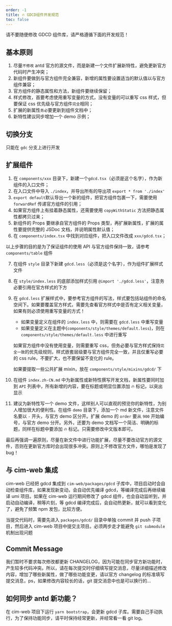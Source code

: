 ```yaml
---
order: -1
title: 🔥 GDCD组件开发规范
toc: false
---
```


请不要随便修改 GDCD 组件库，请严格遵循下面的开发规范！

## 基本原则

1. 尽量`不修改` antd 官方的源文件，而是新建一个文件扩展新特性，避免更新官方代码时产生冲突；
2. 新组件要做到与官方组件完全兼容，新增的属性要设置适当的默认值以与官方组件兼容；
3. 官方组件的静态属性和方法，新组件要继续保留；
4. 样式修改，首要考虑使用重写变量的方式，没有变量的可以重写 css 样式，但要保证 css 优先级与官方组件`完全`相同；
5. 扩展的新属性`务必`要更新到组件文档中；
6. 新特性建议同步增加一个 demo 示例；

## 切换分支

只能在 `gdc` 分支上进行开发

## 扩展组件

1. 在 `components/xxx` 目录下，新建一个`gdcd.tsx`（必须是这个名字），作为新组件的入口文件；
2. 在入口文件中导入 `./index`，并导出所有的导出项 `export * from './index'`
3. `export default`默认导出一个新的组件，把官方组件包裹一下，需要使用 `forwardRef` 传递官方组件的引用；
4. 如果官方组件上有挂着静态属性，还需要使用 `copyWithStatic` 方法把静态属性都拷贝过来；
5. 新组件的 Props 要继承自官方组件的 Props 类型，再扩展新属性，扩展的属性要提供完整的 JSDoc 文档，并说明属性默认值；
6. 在 `components/index.tsx` 中找到对应组件，把入口文件改成 `xxx/gdcd.tsx`；

以上步骤的目的是为了保证组件的使用 API 与官方组件保持一致，请参考 `components/table` 组件

7. 在组件 `style` 目录下新建 `gdcd.less`（必须是这个名字），作为组件扩展样式文件
8. 在 `style/index.less` 的底部添加样式引用 `@import './gdcd.less'`，注意务必要引用在官方样式的下方
9. 在 `gdcd.less` 扩展样式中，要参考官方组件的写法，样式要包括站组件的命名空间下。如果要覆盖官方样式，需要先查看官方样式中是否有定义相关变量，如果有则必须使用重写变量的方式！

   - 如果变量定义在组件的 `index.less` 中，则需要在 `gdcd.less` 中重写变量
   - 如果变量定义在主题中(`components/style/themes/default.less`)，则在 `components/style/themes/default.less` 中进行重写

   如果官方组件中没有使用变量，则需要重写 css，但务必要与官方样式保持`完全一致`的优先级规则，样式嵌套层级要与官方组件完全一致，并且仅重写必要的 css rule，不要扩大，也不要保留不变化的 rule。

   如果要提取一些公共扩展 mixin，放在 `components/style/mixins/gdcd/` 下

10. 在组件 `index.zh-CN.md` 中为新属性或新特性撰写开发文档，新属性要同时加到 `API` 列表中，所有新增的内容，要在标题或明显位置添加 🔥 标记，以突出显示
11. 建议为新特性写一个 demo 文件，这样别人可以直观的预览你的新特性，为别人增加很大的便利性。在组件 `demo` 目录下，添加一个 md 新文件，注意文件名要以 `-` 开头，与官方 demo 区分开。扩展 demo 的 `order` 要从 `900` 开始编号，与官方 demo 分开。另外，还要为 demo 文档写一个简洁、明确的标题，同样在标题中要添加 🔥 标记。只需要修改中文版本即可。

最后再强调一遍原则，尽量在新文件中进行功能扩展，尽量不要改动官方的源文件，否则在更新官方库时会出现很多冲突。原则上不修改官方文件，哪怕是发现了 bug！

## 与 cim-web 集成

cim-web 已经把 gdcd 集成到 `cim-web/packages/gdcd` 子库中，项目启动时会自动检查组件库，如果发现新变动，会自动优先编译 gdcd，等编译完成后再继续编译 umi 项目。如果在 cim-web 运行期间修改了 gdcd 组件，也会自动监听到，并启动自动编译，稍等片刻，等 gdcd 编译完成后，会自动热更新，就可以看到变化了，避免了频繁 npm 发包，比较方便。

当提交代码时，需要先进入 `packages/gdcd/` 目录中单独 commit 并 push 子项目，然后进入 cim-web 项目中提交主项目。必须两步走才能避免 `git submodule` 机制出现问题

## Commit Message

我们暂时不要求每次修改都更新 CHANGELOG，因为可能在同步官方新功能时，产生较多代码冲突。所以，请在每次提交时仔细填写提交消息，尽量详细描述修改内容，增加了哪些新属性，做了哪些功能变更，请以官方 changelog 的标准填写提交消息，ps，如果修改内容较长的话，git 提交消息中也是可以换行的...

## 如何同步 antd 新功能？

在 cim-web 项目下运行 `yarn bootstrap`，会更新 gdcd 子库。需要自己手动执行，为了保持功能同步，请平时保持经常更新，并经常看一看 git log。
